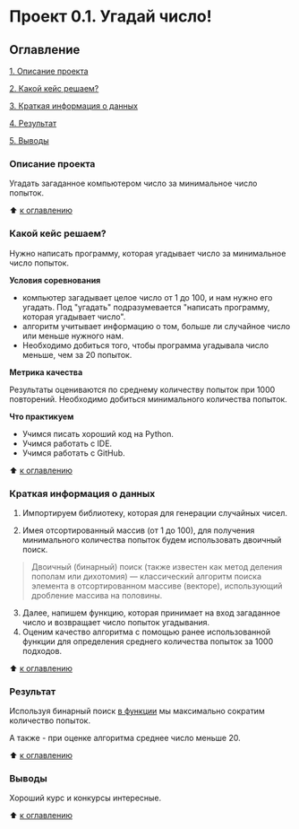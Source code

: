 # Проект 0.1. Угадай число!

## Оглавление

[1. Описание проекта](https://github.com/Varvara505/DS_SF/tree/main/project_0.1/readme.md#Описание-проекта)

[2. Какой кейс решаем?](https://github.com/Varvara505/DS_SF/tree/main/project_0.1/readme.md#Какой-кейс-решаем?)

[3. Краткая информация о данных](https://github.com/Varvara505/DS_SF/tree/main/project_0.1/readme.md#Краткая-информация-о-данных)

[4. Результат](https://github.com/Varvara505/DS_SF/tree/main/project_0.1/readme.md#Результат)

[5. Выводы](https://github.com/Varvara505/DS_SF/tree/main/project_0.1/readme.md#Выводы)

### Описание проекта 
Угадать загаданное компьютером число за минимальное число попыток.

:arrow_up: [к оглавлению](https://github.com/Varvara505/DS_SF/tree/main/project_0.1/readme.md#Описание-проекта)

### Какой кейс решаем?

Нужно написать программу, которая угадывает число за минимальное число попыток.

**Условия соревнования**
- компьютер загадывает целое число от 1 до 100, и нам нужно его угадать. Под "угадать" подразумевается "написать программу, которая угадывает число".
- алгоритм учитывает информацию о том, больше ли случайное число или меньше нужного нам.
- Необходимо добиться того, чтобы программа угадывала число меньше, чем за 20 попыток.

**Метрика качества** 

Результаты оцениваются по среднему количеству попыток при 1000 повторений. Необходимо добиться минимального количества попыток.

**Что практикуем**

- Учимся писать хороший код на Python.
- Учимся работать с IDE.
- Учимся работать с GitHub.

:arrow_up: [к оглавлению](https://github.com/Varvara505/DS_SF/tree/main/project_0.1/readme.md#Какой-кейс-решаем?)

### Краткая информация о данных

1. Импортируем библиотеку, которая для генерации случайных чисел.

2. Имея отсортированный массив (от 1 до 100), для получения минимального количества попыток будем использовать двоичный поиск.

> Двоичный (бинарный) поиск (также известен как метод деления пополам или дихотомия) — классический алгоритм поиска элемента в отсортированном массиве (векторе), использующий дробление массива на половины.

3. Далее, напишем функцию, которая принимает на вход загаданное число и возвращает число попыток угадывания.
4. Оценим качество алгоритма с помощью ранее использованной функции для определения среднего количества попыток за 1000 подходов.

:arrow_up: [к оглавлению](https://github.com/Varvara505/DS_SF/tree/main/project_0.1/readme.md#Краткая-информация-о-данных)

### Результат

Используя бинарный поиск [в функции](https://github.com/Varvara505/DS_SF/blob/main/project_0.1/guess_the_number.p) мы максимально сократим количество попыток. 

А также - при оценке алгоритма среднее число меньше 20.

:arrow_up: [к оглавлению](https://github.com/Varvara505/DS_SF/tree/main/project_0.1/readme.md#Результат)

### Выводы

Хороший курс и конкурсы интересные.

:arrow_up: [к оглавлению](https://github.com/Varvara505/DS_SF/tree/main/project_0.1/readme.md#Выводы)